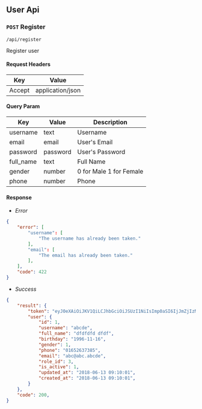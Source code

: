 ## User Api
### `POST` Register
```
/api/register
```
Register user

#### Request Headers
| Key | Value |
|---|---|
|Accept|application/json

#### Query Param
| Key | Value | Description |
|---|---|---|
| username | text | Username |
| email | email | User's Email |
| password | password | User's Password |
| full_name | text | Full Name |
| gender | number | 0 for Male 1 for Female |
| phone | number | Phone |

#### Response
* _Error_
``` json
{
    "error": [
        "username": [
            "The username has already been taken."
        ],
        "email": [
            "The email has already been taken."
        ],
    ],
    "code": 422
}
```

* _Success_
``` json
{
    "result": {
        "token": "eyJ0eXAiOiJKV1QiLCJhbGciOiJSUzI1NiIsImp0aSI6IjJmZjIzMzRmM2Q3ZDg0ZWQxMWIyZWFjNmE5ZTVlNTNkMmE2NmI2YWRkMzY0NGIzNDlkMmZkMGQ3MmQzNTdiM2UyMmQ1MjEzYzM2ZjExM2JmIn0.eyJhdWQiOiIxIiwianRpIjoiMmZmMjMzNGYzZDdkODRlZDExYjJlYWM2YTllNWU1M2QyYTY2YjZhZGQzNjQ0YjM0OWQyZmQwZDcyZDM1N2IzZTIyZDUyMTNjMzZmMTEzYmYiLCJpYXQiOjE1Mjg4ODEwMDIsIm5iZiI6MTUyODg4MTAwMiwiZXhwIjoxNTYwNDE3MDAxLCJzdWIiOiIxOCIsInNjb3BlcyI6W119.i_7h910vahjYqrYKLrBV0foKZ3-D89vCqNYtzePbJXWka6doC8PsrQxsuRLIyN2pmTAuMtH8ypF3z9QR25z7QWOaV09QsHIyQcIvSPIMr4toXB4j9rfareH2xmtGFLsDH186b7iwsuDU-nCykzdgJnTiSLMfNKuk2bE4igMDc8czeytvf2Dp2fx2piMYyvrx3ShVbx1x3d-udF31zYJv8fQhls0Ez6lG4egBgv42Lnse585_P3smF10sD8olpqAoFc0YnZKxPBJnkK6JfigOPpI0mDNOfBTh97UGtpjqIsscr1hwp-qvAzdGw4Pzh9PcT8ABpJH6erQwK9xp9toGi6new-LGXTFacO_stv6bitawN5N9pXW7yazJVimPsHFoCrSCIfnVaBBqfw-JCZRaPM0oBwwEdHETepnzvF1SDAGjHFEU2b7VbOmB_bdM3yA-MCS-iGZ2rk_KwKGSzPm2jOwGIreSPG3RLyx4A2k6-JNxXxVsqvZqyLQM31q50x4YvTMwhOTuqY1S1bThxVABFN9-EWyuEslRS76dvY9B2k0p9T9WUH18D5V6ngcf3PC_WP56Wt0p8qNTdAgHw6GOllyOnMytxNmgO0I1LknXr4Lrm2oveI8Zivutsp3zfiQqg_NAhDeGlYKftmesFNrSArawUoLesZNfbQr1Y4Pz5jc",
        "user": {
            "id": 1,
            "username": "abcde",
            "full_name": "dfdfdfd dfdf",
            "birthday": "1996-11-16",
            "gender": 1,
            "phone": "01652637385",
            "email": "abc@abc.abcde",
            "role_id": 3,
            "is_active": 1,
            "updated_at": "2018-06-13 09:10:01",
            "created_at": "2018-06-13 09:10:01",
        }
    },
    "code": 200,
}
```

